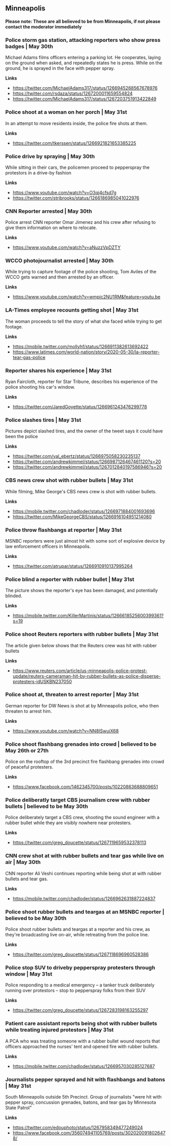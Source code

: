 ## Minneapolis

#### Please note: These are all believed to be from Minneapolis, if not please contact the moderator immediately

### Police storm gas station, attacking reporters who show press badges | May 30th

Michael Adams films officers entering a parking lot. He cooperates, laying on the ground when asked, and repeatedly states he is press. While on the ground, he is sprayed in the face with pepper spray.

**Links**

* https://twitter.com/MichaelAdams317/status/1266945268567678976
* https://twitter.com/rsdaza/status/1267200011659554824
* https://twitter.com/MichaelAdams317/status/1267203751913422849

### Police shoot at a woman on her porch | May 31st

In an attempt to move residents inside, the police fire shots at them.

**Links**

* https://twitter.com/tkerssen/status/1266921821653385225

### Police drive by spraying | May 30th

While sitting in their cars, the policemen proceed to pepperspray the protestors in a drive-by fashion

**Links**

* https://www.youtube.com/watch?v=O3qj4cfsd7g
* https://twitter.com/stribrooks/status/1266186985041022976

### CNN Reporter arrested | May 30th

Police arrest CNN reporter Omar Jimenez and his crew after refusing to give them information on where to relocate.  

**Links**

* https://www.youtube.com/watch?v=aNuzzVpDZTY

### WCCO photojournalist arrested | May 30th

While trying to capture footage of the police shooting, Tom Aviles of the WCCO gets warned and then arrested by an officer.

**Links**

* https://www.youtube.com/watch?v=wmpic2NU1RM&feature=youtu.be

### LA-Times employee recounts getting shot | May 31st

The woman proceeds to tell the story of what she faced while trying to get footage.

**Links**
* https://mobile.twitter.com/mollyhf/status/1266911382613692422
* https://www.latimes.com/world-nation/story/2020-05-30/la-reporter-tear-gas-police

### Reporter shares his experience | May 31st

Ryan Faircloth, reporter for Star Tribune, describes his experience of the police shooting his car's window.

**Links**

* https://twitter.com/JaredGoyette/status/1266961243476299778

### Police slashes tires | May 31st

Pictures depict slashed tires, and the owner of the tweet says it could have been the police

**Links**

* https://twitter.com/val_ebertz/status/1266975058230235137
* https://twitter.com/andrewkimmel/status/1266987126467461120?s=20
* https://twitter.com/andrewkimmel/status/1267012840197586946?s=20

### CBS news crew shot with rubber bullets | May 31st

While filming, Mike George's CBS news crew is shot with rubber bullets.

**Links**

* https://mobile.twitter.com/chadloder/status/1266971884001693696
* https://twitter.com/MikeGeorgeCBS/status/1266916104951214080

### Police throw flashbangs at reporter | May 31st

MSNBC reporters were just almost hit with some sort of explosive device by law enforcement officers in Minneapolis.

**Links**

* https://twitter.com/atrupar/status/1266910910137995264

### Police blind a reporter with rubber bullet | May 31st

The picture shows the reporter's eye has been damaged, and potentially blinded.

**Links**

* https://mobile.twitter.com/KillerMartinis/status/1266618525600399361?s=19

### Police shoot Reuters reporters with rubber bullets | May 31st

The article given below shows that the Reuters crew was hit with rubber bullets

**Links**

* https://www.reuters.com/article/us-minneapolis-police-protest-update/reuters-cameraman-hit-by-rubber-bullets-as-police-disperse-protesters-idUSKBN237050

### Police shoot at, threaten to arrest reporter | May 31st

German reporter for DW News is shot at by Minneapolis police, who then threaten to arrest him.

**Links**

* https://www.youtube.com/watch?v=NN8ISwuiX68

### Police shoot flashbang grenades into crowd | believed to be May 26th or 27th

Police on the rooftop of the 3rd precinct fire flashbang grenades into crowd of peaceful protesters.

**Links**

* https://www.facebook.com/1462345700/posts/10220863688809651

### Police deliberatly target CBS journalism crew with rubber bullets | believed to be May 30th

Police deliberately target a CBS crew, shooting the sound engineer with a rubber bullet while they are visibly nowhere near protesters.

**Links**

* https://twitter.com/greg_doucette/status/1267119659532378113

### CNN crew shot at with rubber bullets and tear gas while live on air | May 30th

CNN reporter Ali Veshi continues reporting while being shot at with rubber bullets and tear gas.

**Links**

* https://mobile.twitter.com/chadloder/status/1266962631887224837

### Police shoot rubber bullets and teargas at an MSNBC reporter | believed to be May 30th

Police shoot rubber bullets and teargas at a reporter and his crew, as they're broadcasting live on-air, while retreating from the police line.

**Links**

* https://twitter.com/greg_doucette/status/1267118696960528386

### Police stop SUV to driveby pepperspray protesters through window | May 31st

Police responding to a medical emergency – a tanker truck deliberately running over protestors – stop to pepperspray folks from their SUV

**Links**

* https://twitter.com/greg_doucette/status/1267283198163255297

### Patient care assistant reports being shot with rubber bullets while treating injured protestors | May 31st

A PCA who was treating someone with a rubber bullet wound reports that officers approached the nurses' tent and opened fire with rubber bullets.

**Links**

* https://mobile.twitter.com/chadloder/status/1266957030285127687

### Journalists pepper sprayed and hit with flashbangs and batons | May 31st

South Minneapolis outside 5th Precinct. Group of journalists "were hit with pepper spray, concussion grenades, batons, and tear gas by Minnesota State Patrol" 

**Links**

* https://twitter.com/edouphoto/status/1267958349477249024
* https://www.facebook.com/356074941105769/posts/3020200918026478/ 

